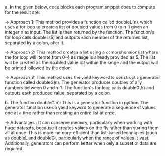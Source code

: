 a. In the given below, code blocks each program snippet does to compute for the result are:

-> Approach 1: This method provides a function called doubleL(n), which uses a for loop to create a list of doubled values from 0 to n-1 given an integer n as input. The list is then returned by the function. The function's for loop calls doubleL(5) and outputs each member of the returned list, separated by a colon, after it.

-> Approach 2: This method creates a list using a comprehension list where the for loop will iterate from 0-4 as range is already provided as 5. The list will be created as the doubled value list within the range and the output will be printed followed by the colon.

-> Approach 3: This method uses the yield keyword to construct a generator function called doubleG(n). The generator produces doubles of any numbers between 0 and n-1. The function's for loop calls doubleG(5) and outputs each produced value, separated by a colon.

b. The function doubleG(n): This is a generator function in python. The generator function uses a yield keyword to generate a sequence of values one at a time rather than creating an entire list at once.

-> Advantages : It can conserve memory, particularly when working with huge datasets, because it creates values on the fly rather than storing them all at once. This is more memory-efficient than list-based techniques (such as doubleL and doubleG), particularly when the range of values is vast. Additionally, generators can perform better when only a subset of data are required.
